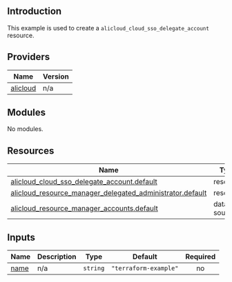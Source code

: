 ## Introduction

This example is used to create a `alicloud_cloud_sso_delegate_account` resource.

<!-- BEGIN_TF_DOCS -->
## Providers

| Name | Version |
|------|---------|
| <a name="provider_alicloud"></a> [alicloud](#provider\_alicloud) | n/a |

## Modules

No modules.

## Resources

| Name | Type |
|------|------|
| [alicloud_cloud_sso_delegate_account.default](https://registry.terraform.io/providers/aliyun/alicloud/latest/docs/resources/cloud_sso_delegate_account) | resource |
| [alicloud_resource_manager_delegated_administrator.default](https://registry.terraform.io/providers/aliyun/alicloud/latest/docs/resources/resource_manager_delegated_administrator) | resource |
| [alicloud_resource_manager_accounts.default](https://registry.terraform.io/providers/aliyun/alicloud/latest/docs/data-sources/resource_manager_accounts) | data source |

## Inputs

| Name | Description | Type | Default | Required |
|------|-------------|------|---------|:--------:|
| <a name="input_name"></a> [name](#input\_name) | n/a | `string` | `"terraform-example"` | no |
<!-- END_TF_DOCS -->
